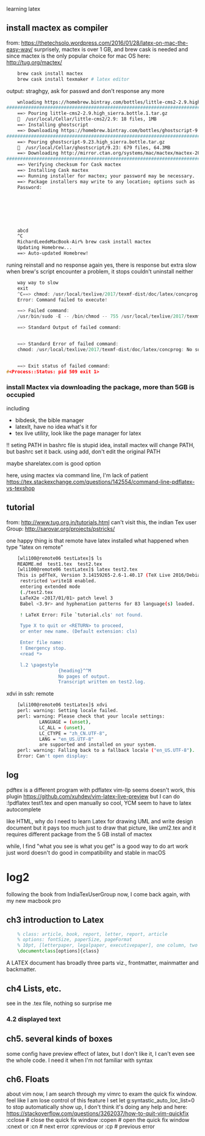 learning latex

## install mactex as compiler
from: https://thetechsolo.wordpress.com/2016/01/28/latex-on-mac-the-easy-way/
surprisely, mactex is over 1 GB, and brew cask is needed
and since mactex is the only popular choice for mac OS
here: http://tug.org/mactex/
```bash
    brew cask install mactex
    brew cask install texmaker # latex editor
```
output: straghgy, ask for passwd and don't response any more
```bash
    wnloading https://homebrew.bintray.com/bottles/little-cms2-2.9.high_sierra.bottle.1.tar.gz
######################################################################## 100.0%
    ==> Pouring little-cms2-2.9.high_sierra.bottle.1.tar.gz
    🍺  /usr/local/Cellar/little-cms2/2.9: 18 files, 1MB
    ==> Installing ghostscript
    ==> Downloading https://homebrew.bintray.com/bottles/ghostscript-9.23.high_sierra.bottle.tar.gz
######################################################################## 100.0%
    ==> Pouring ghostscript-9.23.high_sierra.bottle.tar.gz
    🍺  /usr/local/Cellar/ghostscript/9.23: 679 files, 64.3MB
    ==> Downloading http://mirror.ctan.org/systems/mac/mactex/mactex-20170524.pkg
######################################################################## 100.0%
    ==> Verifying checksum for Cask mactex
    ==> Installing Cask mactex
    ==> Running installer for mactex; your password may be necessary.
    ==> Package installers may write to any location; options such as --appdir are ignored.
    Password:







    abcd
    ^C
    RichardLeedeMacBook-Air% brew cask install mactex
    Updating Homebrew...
    ==> Auto-updated Homebrew!
```
runing reinstall and no response again
yes, there is response but extra slow
when brew's script encounter a problem, it stops
couldn't uninstall neither
```cpp
    way way to slow
    exit
    ^C==> chmod: /usr/local/texlive/2017/texmf-dist/doc/latex/concprog: No such file or directory
    Error: Command failed to execute!

    ==> Failed command:
    /usr/bin/sudo -E -- /bin/chmod -- 755 /usr/local/texlive/2017/texmf-dist/doc/latex/concprog

    ==> Standard Output of failed command:


    ==> Standard Error of failed command:
    chmod: /usr/local/texlive/2017/texmf-dist/doc/latex/concprog: No such file or directory


    ==> Exit status of failed command:
#<Process::Status: pid 509 exit 1>
```

### install Mactex via downloading the package, more than 5GB is occupied
including
 - bibdesk, the bible manager
 - latexIt, have no idea what's it for
 - tex live utility, look like the page manager for latex

!! seting PATH in bashrc file is stupid idea, install mactex will change PATH, but
bashrc set it back. using add, don't edit the original PATH

maybe sharelatex.com is good option

here, using mactex via command line, I'm lack of patient
https://tex.stackexchange.com/questions/142554/command-line-pdflatex-vs-texshop

## tutorial
from: http://www.tug.org.in/tutorials.html
can't visit this, the indian Tex user Group: http://sarovar.org/projects/pstricks/

one happy thing is that remote have latex installed
what happened when type "latex on remote"
```bash
    [wli100@remote06 testLatex]$ ls
    README.md  test1.tex  test2.tex
    [wli100@remote06 testLatex]$ latex test2.tex
    This is pdfTeX, Version 3.14159265-2.6-1.40.17 (TeX Live 2016/Debian) (preloaded format=latex)
     restricted \write18 enabled.
     entering extended mode
     (./test2.tex
     LaTeX2e <2017/01/01> patch level 3
     Babel <3.9r> and hyphenation patterns for 83 language(s) loaded.

     ! LaTeX Error: File `tutorial.cls' not found.

     Type X to quit or <RETURN> to proceed,
     or enter new name. (Default extension: cls)

     Enter file name:
     ! Emergency stop.
     <read *>

     l.2 \pagestyle
                   {heading}^^M
                   No pages of output.
                   Transcript written on test2.log.
```

xdvi in ssh: remote
```bash
    [wli100@remote06 testLatex]$ xdvi
    perl: warning: Setting locale failed.
    perl: warning: Please check that your locale settings:
            LANGUAGE = (unset),
            LC_ALL = (unset),
            LC_CTYPE = "zh_CN.UTF-8",
            LANG = "en_US.UTF-8"
            are supported and installed on your system.
    perl: warning: Falling back to a fallback locale ("en_US.UTF-8").
    Error: Can't open display:
```

## log
pdftex is a different program with pdflatex
vim-llp seems doesn't work, this plugin
https://github.com/xuhdev/vim-latex-live-preview
but I can do
:!pdflatex test1.tex
and open manually
so cool, YCM seem to have to latex autocomplete

like HTML, why do I need to learn Latex
for drawing UML and write design document
but it pays too much just to draw that picture, like uml2.tex
and it requires different package from the 5 GB install of mactex

while, I find "what you see is what you get" is a good way to do art work
just word doesn't do good in compatibility and stable in macOS

# log2
following the book from IndiaTexUserGroup
now, I come back again, with my new macbook pro

## ch3 introduction to Latex
```latex
    % class: article, book, report, letter, report, article
    % options: fontSize, paperSize, pageFormat
    % 10pt, [letterpaper, legalpaper, executivepaper], one column, two column
    \documentclass[options]{class}
```

A LATEX document has broadly three parts viz., frontmatter, mainmatter and backmatter.

## ch4 Lists, etc.
see in the .tex file, nothing so surprise me
### 4.2 displayed text

## ch5. several kinds of boxes
some config have preview effect of latex, but I don't like it, I can't even see the whole code. I need it when I'm not familiar with syntax

## ch6. Floats

about vim
now, I am search through my vimrc to exam the quick fix window. feel like I am lose control of this feature
I set let g:syntastic_auto_loc_list=0 to stop automatically show up, I don't think it's doing any help
and here: https://stackoverflow.com/questions/3262037/how-to-quit-vim-quickfix
:cclose # close the quick fix window
:copen  # open the quick fix window
:cnext or :cn # next error
:cprevious or :cp # previous error

